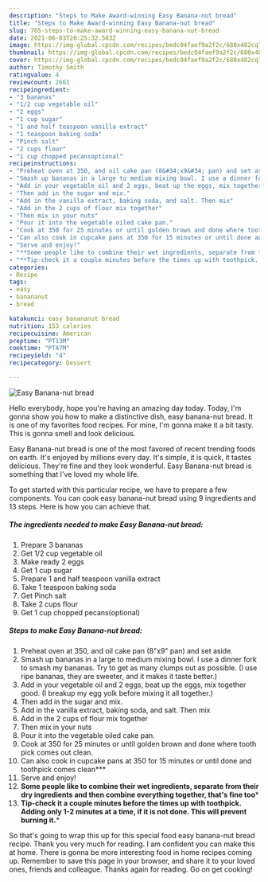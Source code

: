 ```yaml
---
description: "Steps to Make Award-winning Easy Banana-nut bread"
title: "Steps to Make Award-winning Easy Banana-nut bread"
slug: 765-steps-to-make-award-winning-easy-banana-nut-bread
date: 2021-06-03T20:25:32.503Z
image: https://img-global.cpcdn.com/recipes/bedc04faef9a2f2c/680x482cq70/easy-banana-nut-bread-recipe-main-photo.jpg
thumbnail: https://img-global.cpcdn.com/recipes/bedc04faef9a2f2c/680x482cq70/easy-banana-nut-bread-recipe-main-photo.jpg
cover: https://img-global.cpcdn.com/recipes/bedc04faef9a2f2c/680x482cq70/easy-banana-nut-bread-recipe-main-photo.jpg
author: Timothy Smith
ratingvalue: 4
reviewcount: 2661
recipeingredient:
- "3 bananas"
- "1/2 cup vegetable oil"
- "2 eggs"
- "1 cup sugar"
- "1 and half teaspoon vanilla extract"
- "1 teaspoon baking soda"
- "Pinch salt"
- "2 cups flour"
- "1 cup chopped pecansoptional"
recipeinstructions:
- "Preheat oven at 350, and oil cake pan (8&#34;x9&#34; pan) and set aside."
- "Smash up bananas in a large to medium mixing bowl. I use a dinner fork to smash my bananas. Try to get as many clumps out as possible. (I use ripe bananas, they are sweeter, and it makes it taste better.)"
- "Add in your vegetable oil and 2 eggs, beat up the eggs, mix together good. (I breakup my egg yolk before mixing it all together.)"
- "Then add in the sugar and mix."
- "Add in the vanilla extract, baking soda, and salt. Then mix"
- "Add in the 2 cups of flour mix together"
- "Then mix in your nuts"
- "Pour it into the vegetable oiled cake pan."
- "Cook at 350 for 25 minutes or until golden brown and done where tooth pick comes out clean."
- "Can also cook in cupcake pans at 350 for 15 minutes or until done and toothpick comes clean***"
- "Serve and enjoy!"
- "**Some people like to combine their wet ingredients, separate from their dry ingredients and then combine everything together, that&#39;s fine too***"
- "**Tip-check it a couple minutes before the times up with toothpick. Adding only 1-2 minutes at a time, if it is not done. This will prevent burning it.***"
categories:
- Recipe
tags:
- easy
- banananut
- bread

katakunci: easy banananut bread 
nutrition: 153 calories
recipecuisine: American
preptime: "PT13M"
cooktime: "PT47M"
recipeyield: "4"
recipecategory: Dessert

---
```



![Easy Banana-nut bread](https://img-global.cpcdn.com/recipes/bedc04faef9a2f2c/680x482cq70/easy-banana-nut-bread-recipe-main-photo.jpg)

Hello everybody, hope you're having an amazing day today. Today, I'm gonna show you how to make a distinctive dish, easy banana-nut bread. It is one of my favorites food recipes. For mine, I'm gonna make it a bit tasty. This is gonna smell and look delicious.

Easy Banana-nut bread is one of the most favored of recent trending foods on earth. It's enjoyed by millions every day. It's simple, it is quick, it tastes delicious. They're fine and they look wonderful. Easy Banana-nut bread is something that I've loved my whole life.




To get started with this particular recipe, we have to prepare a few components. You can cook easy banana-nut bread using 9 ingredients and 13 steps. Here is how you can achieve that.

<!--inarticleads1-->

##### The ingredients needed to make Easy Banana-nut bread:

1. Prepare 3 bananas
1. Get 1/2 cup vegetable oil
1. Make ready 2 eggs
1. Get 1 cup sugar
1. Prepare 1 and half teaspoon vanilla extract
1. Take 1 teaspoon baking soda
1. Get Pinch salt
1. Take 2 cups flour
1. Get 1 cup chopped pecans(optional)




<!--inarticleads2-->

##### Steps to make Easy Banana-nut bread:

1. Preheat oven at 350, and oil cake pan (8&#34;x9&#34; pan) and set aside.
1. Smash up bananas in a large to medium mixing bowl. I use a dinner fork to smash my bananas. Try to get as many clumps out as possible. (I use ripe bananas, they are sweeter, and it makes it taste better.)
1. Add in your vegetable oil and 2 eggs, beat up the eggs, mix together good. (I breakup my egg yolk before mixing it all together.)
1. Then add in the sugar and mix.
1. Add in the vanilla extract, baking soda, and salt. Then mix
1. Add in the 2 cups of flour mix together
1. Then mix in your nuts
1. Pour it into the vegetable oiled cake pan.
1. Cook at 350 for 25 minutes or until golden brown and done where tooth pick comes out clean.
1. Can also cook in cupcake pans at 350 for 15 minutes or until done and toothpick comes clean***
1. Serve and enjoy!
1. **Some people like to combine their wet ingredients, separate from their dry ingredients and then combine everything together, that&#39;s fine too***
1. **Tip-check it a couple minutes before the times up with toothpick. Adding only 1-2 minutes at a time, if it is not done. This will prevent burning it.***




So that's going to wrap this up for this special food easy banana-nut bread recipe. Thank you very much for reading. I am confident you can make this at home. There is gonna be more interesting food in home recipes coming up. Remember to save this page in your browser, and share it to your loved ones, friends and colleague. Thanks again for reading. Go on get cooking!
